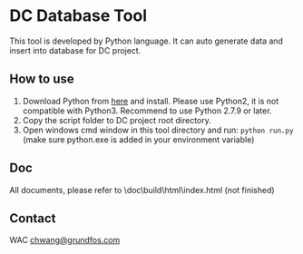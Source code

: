 # DC Database Tool

This tool is developed by Python language. It can auto generate data and insert into database for DC project.

## How to use

1. Download Python from [here](https://www.python.org/downloads/) and install. Please use Python2, it is not compatible with Python3. Recommend to use Python 2.7.9 or later.
2. Copy the script folder to DC project root directory.
3. Open windows cmd window in this tool directory and run: `python run.py` (make sure python.exe is added in your environment variable)

## Doc

All documents, please refer to \doc\build\html\index.html (not finished)

## Contact

WAC chwang@grundfos.com
